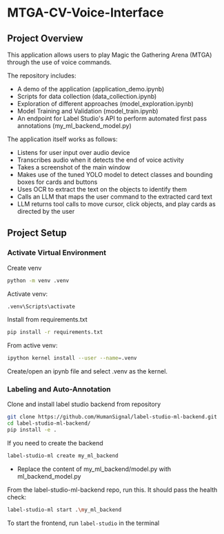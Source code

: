 # MTGA-CV-Voice-Interface

## Project Overview

This application allows users to play Magic the Gathering Arena (MTGA) through the use of voice commands. 

The repository includes:
- A demo of the application (application_demo.ipynb)
- Scripts for data collection (data_collection.ipynb)
- Exploration of different approaches (model_exploration.ipynb)
- Model Training and Validation (model_train.ipynb)
- An endpoint for Label Studio's API to perform automated first pass annotations (my_ml_backend_model.py)

The application itself works as follows:
- Listens for user input over audio device
- Transcribes audio when it detects the end of voice activity
- Takes a screenshot of the main window
- Makes use of the tuned YOLO model to detect classes and bounding boxes for cards and buttons
- Uses OCR to extract the text on the objects to identify them
- Calls an LLM that maps the user command to the extracted card text
- LLM returns tool calls to move cursor, click objects, and play cards as directed by the user

## Project Setup

### Activate Virtual Environment

Create venv
```bash
python -m venv .venv
```

Activate venv:
```bash
.venv\Scripts\activate
```

Install from requirements.txt
```bash
pip install -r requirements.txt
```

From active venv:
```bash
ipython kernel install --user --name=.venv
```

Create/open an ipynb file and select .venv as the kernel.

### Labeling and Auto-Annotation

Clone and install label studio backend from repository
```bash
git clone https://github.com/HumanSignal/label-studio-ml-backend.git
cd label-studio-ml-backend/
pip install -e .
```

If you need to create the backend
```bash
label-studio-ml create my_ml_backend
```
- Replace the content of my_ml_backend/model.py with ml_backend_model.py

From the label-studio-ml-backend repo, run this. It should pass the health check:
```bash
label-studio-ml start .\my_ml_backend
```

To start the frontend, run `label-studio` in the terminal